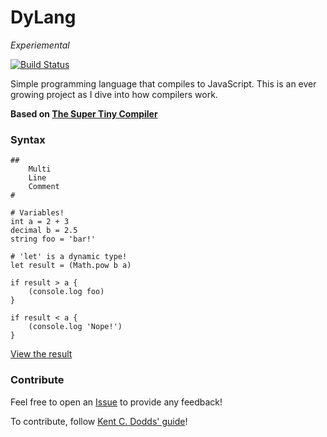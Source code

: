 # DyLang
*Experiemental*

[![Build Status](https://travis-ci.org/ganderzz/DyLang.svg?branch=master)](https://travis-ci.org/ganderzz/DyLang)

Simple programming language that compiles to JavaScript. This is an ever growing project as I dive into how compilers work.

**Based on [The Super Tiny Compiler](https://github.com/thejameskyle/the-super-tiny-compiler)**

### Syntax

```
##
    Multi
    Line
    Comment
#

# Variables!
int a = 2 + 3
decimal b = 2.5
string foo = 'bar!'

# 'let' is a dynamic type!
let result = (Math.pow b a)

if result > a {
    (console.log foo)
}

if result < a {
    (console.log 'Nope!')
}
```
[View the result](http://dylanpaulus.com/DyLang/)


### Contribute

Feel free to open an [Issue](https://github.com/ganderzz/DyLang/issues/new) to provide any feedback!

To contribute, follow [Kent C. Dodds' guide](https://egghead.io/courses/how-to-contribute-to-an-open-source-project-on-github)!